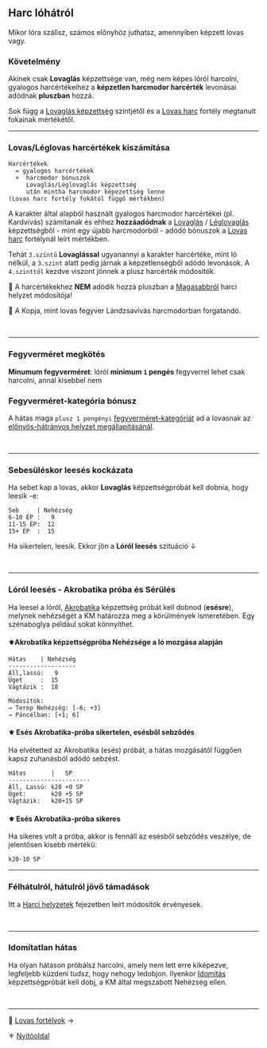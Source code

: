 ## Harc lóhátról

Mikor lóra szállsz, számos előnyhöz juthatsz, amennyiben képzett lovas vagy.

### Követelmény

Akinek csak **Lovaglás** képzettsége van, még nem képes lóról harcolni, gyalogos harcértékeihez a **képzetlen harcmodor harcérték** levonásai adódnak **pluszban** hozzá.

Sok függ a [Lovaglás képzettség](kepzettsegek.szekunder/lovaglas.md) szintjétől és a [Lovas harc](fortelyok.harci/lovas_harc.md) fortély megtanult fokainak mértékétől.

---
### Lovas/Léglovas harcértékek kiszámítása

```
Harcértékek
  = gyalogos harcértékek
  +  harcmodor bónuszok
     Lovaglás/Léglovaglás képzettség
     után mintha harcmodor képezettség lenne
(Lovas harc fortély fokától függő mértékben)
```

A karakter által alapból használt gyalogos harcmodor harcértékei (pl. Kardvívás) számítanak és ehhez **hozzáadódnak** a [Lovaglás](kepzettsegek.szekunder/lovaglas.md) / [Léglovaglás](kepzettsegek.szekunder/leglovaglas.md) képzettségből - mint egy újabb harcmodorból - adódó bónuszok a [Lovas harc](fortelyok.harci/lovas_harc.md) fortélynál leírt mértékben.

Tehát `3.szintű` **Lovaglással** ugyanannyi a karakter harcértéke, mint ló nélkül, a `3.szint` alatt pedig járnak a képzetlenségből adódó levonások. A `4.szinttől` kezdve viszont jönnek a plusz harcérték módosítók.

🔆 A harcértékekhez **NEM** adódik hozzá pluszban a [Magasabbról](065_01_harci_helyzetek.md#magasabbról) harci helyzet módosítója!

🔆 A Kopja, mint lovas fegyver Lándzsavívás harcmodorban forgatandó.

<br />

---
### Fegyverméret megkötés

**Minumum fegyverméret**: lóról **minimum `1` pengés** fegyverrel lehet csak harcolni, annál kisebbel nem

### Fegyverméret-kategória bónusz

A hátas maga `plusz 1 pengényi` [fegyverméret-kategóriát](065_01_harci_helyzetek.md#fegyverm%C3%A9ret---pengeh%C3%A1tr%C3%A1ny) ad a lovasnak az [előnyös-hátrányos helyzet megállapításánál](064_02_03_vedo_ertek_csokkentese.md#%EF%B8%8F-fegyverm%C3%A9ret---pengeh%C3%A1tr%C3%A1ny).

<br />

---
### Sebesüléskor leesés kockázata

Ha sebet kap a lovas, akkor **Lovaglás** képzettségpróbát kell dobnia, hogy leesik -e:

```
Seb     | Nehézség
6-10 ÉP :   9
11-15 ÉP:  12
15+ ÉP  :  15
```

Ha sikertelen, leesik. Ekkor jön a **Lóról leesés** szituáció ↓

<br />

---
### Lóról leesés - Akrobatika próba és Sérülés

Ha leesel a lóról, [Akrobatika](kepzettsegek.primer.altalanos/akrobatika.md) képzettség próbát kell dobnod (**esésre**), melynek nehézségét a KM határozza meg a körülmények ismeretében.  Egy szénaboglya például sokat könnyíthet.

#### ⚜️Akrobatika képzettségpróba Nehézsége a ló mozgása alapján

```
Hátas    | Nehézség
-------------------
Áll,lassú:   9
Üget     :  15
Vágtázik :  18

Módosítók:
→ Terep Nehézség: [-6; +3]
→ Páncélban: [+1; 6]
```

#### ⚜️ Esés Akrobatika-próba sikertelen, esésből sebződés

Ha elvétetted az Akrobatika (esés) próbát, a hátas mozgásától függően kapsz zuhanásból adódó sebzést.

```
Hátas       |   SP
-----------------------
Áll, Lassú: k20 +0 SP
Üget:       k20 +5 SP
Vágtázik:   k20+15 SP
```

#### ⚜️ Esés Akrobatika-próba sikeres

Ha sikeres volt a próba, akkor is fennáll az esésből sebződés veszélye, de jelentősen kisebb mértékű:

```
k20-10 SP
```

---
### Félhátulról, hátulról jövő támadások

Itt a [Harci helyzetek](065_01_harci_helyzetek.md) fejezetben leírt módosítók érvényesek.

<br />

---
### Idomítatlan hátas

Ha olyan hátason próbálsz harcolni, amely nem lett erre kiképezve, legfeljebb küzdeni tudsz, hogy nehogy ledobjon. Ilyenkor [Idomítás](kepzettsegek.szekunder/idomitas.md) képzettségpróbát kell dobj, a KM által megszabott Nehézség ellen.

<br />

---

🔗 [Lovas fortélyok](067_02_lovas_leglovas_fortelyok.md) →

⚜️ [Nyitóoldal](start.md#6-harcrendszer-%EF%B8%8F)
